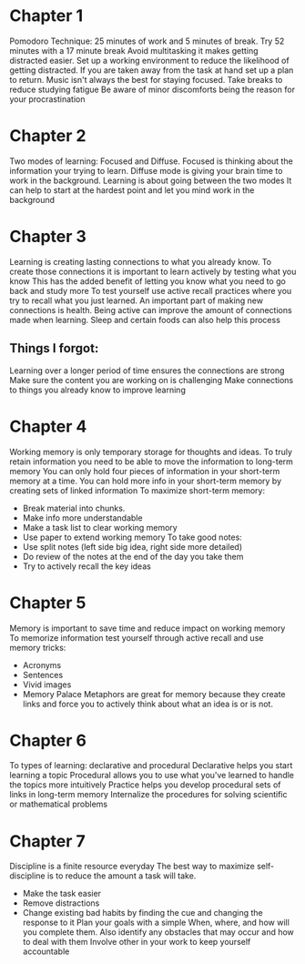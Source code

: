 # Chapter 1
Pomodoro Technique: 25 minutes of work and 5 minutes of break.
Try 52 minutes with a 17 minute break
Avoid multitasking it makes getting distracted easier.
Set up a working environment to reduce the likelihood of getting distracted.
If you are taken away from the task at hand set up a plan to return.
Music isn't always the best for staying focused. 
Take breaks to reduce studying fatigue 
Be aware of minor discomforts being the reason for your procrastination 



# Chapter 2 
Two modes of learning: Focused and Diffuse.
Focused is thinking about the information your trying to learn.
Diffuse mode is giving your brain time to work in the background. 
Learning is about going between the two modes 
It can help to start at the hardest point and let you mind work in the background
# Chapter 3
Learning is creating lasting connections to what you already know.
To create those connections it is important to learn actively by testing what you know
This has the added benefit of letting you know what you need to go back and study more
To test yourself use active recall practices where you try to recall what you just learned. 
An important part of making new connections is health. Being active can improve the amount of connections made when learning. Sleep and certain foods can also help this process 
## Things I forgot: 
Learning over a longer period of time ensures the connections are strong 
Make sure the content you are working on is challenging 
Make connections to things you already know to improve learning
# Chapter 4
Working memory is only temporary storage for thoughts and ideas. To truly retain information you need to be able to move the information to long-term memory
You can only hold four pieces of information in your short-term memory at a time.
You can hold more info in your short-term memory by creating sets of linked information
To maximize short-term memory:
- Break material into chunks.
- Make info more understandable
- Make a task list to clear working memory
- Use paper to extend working memory
To take good notes:
- Use split notes (left side big idea, right side more detailed)
- Do review of the notes at the end of the day you take them
- Try to actively recall the key ideas
# Chapter 5
Memory is important to save time and reduce impact on working memory
To memorize information test yourself through active recall and use memory tricks:
- Acronyms
- Sentences
- Vivid images
- Memory Palace
Metaphors are great for memory because they create links and force you to actively think about what an idea is or is not. 
# Chapter 6
To types of learning: declarative and procedural
Declarative helps you start learning a topic
Procedural allows you to use what you've learned to handle the topics more intuitively
Practice helps you develop procedural sets of links in long-term memory
Internalize the procedures for solving scientific or mathematical problems
# Chapter 7
Discipline is a finite resource everyday
The best way to maximize self-discipline is to reduce the amount a task will take. 
- Make the task easier
- Remove distractions 
- Change existing bad habits by finding the cue and changing the response to it 
Plan your goals with a simple When, where, and how will you complete them. Also identify any obstacles that may occur and how to deal with them
Involve other in your work to keep yourself accountable